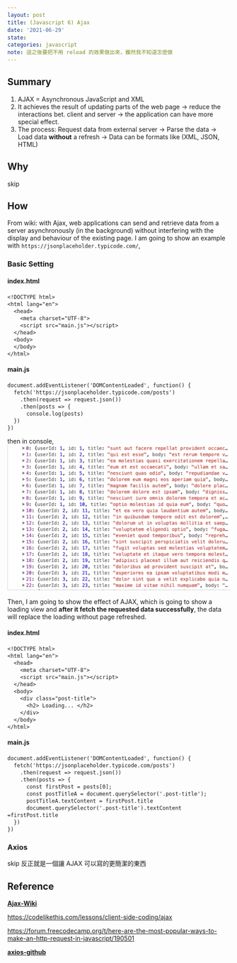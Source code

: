 ```yaml
---
layout: post
title: (Javascript 6) Ajax
date: '2021-06-29'
state:
categories: javascript
note: 這之後要把不用 reload 的效果做出來，雖然我不知道怎麼做
---
```

## Summary
1. AJAX = Asynchronous JavaScript and XML
2. It achieves the result of updating parts of the web page -> reduce the interactions bet. client and server -> the application can have more special effect.
3. The process: Request data from external server -> Parse the data -> Load data **without** a refresh -> Data can be formats like (XML, JSON, HTML)

## Why
skip

## How
From wiki: with Ajax, web applications can send and retrieve data from a server asynchronously (in the background) without interfering with the display and behaviour of the existing page. I am going to show an example with `https://jsonplaceholder.typicode.com/`,
### Basic Setting
#### index.html
```
<!DOCTYPE html>
<html lang="en">
  <head>
    <meta charset="UTF-8">
    <script src="main.js"></script>
  </head>
  <body>
  </body>
</html>
```
#### main.js
```
document.addEventListener('DOMContentLoaded', function() {
  fetch('https://jsonplaceholder.typicode.com/posts')
    .then(request => request.json())
    .then(posts => {
      console.log(posts)
  })
})
```
then in console, 
<img src="/assets/img/fetch_data_ajax.png" alt="fetch_data_ajax">

Then, I am going to show the effect of AJAX, which is going to show a loading view and **after it fetch the requested data successfully**, the data will replace the loading without page refreshed.  
#### index.html
```
<!DOCTYPE html>
<html lang="en">
  <head>
    <meta charset="UTF-8">
    <script src="main.js"></script>
  </head>
  <body>
    <div class="post-title">
      <h2> Loading... </h2>
    </div>
  </body>
</html>
```
#### main.js
```
document.addEventListener('DOMContentLoaded', function() {
  fetch('https://jsonplaceholder.typicode.com/posts')
    .then(request => request.json())
    .then(posts => {
      const firstPost = posts[0];
      const postTitleA = document.querySelector('.post-title');
      postTitleA.textContent = firstPost.title
      document.querySelector('.post-title').textContent =firstPost.title
  })
})
```
### Axios
skip
反正就是一個讓 AJAX 可以寫的更簡潔的東西

## Reference
[**Ajax-Wiki**](https://en.wikipedia.org/wiki/Ajax_(programming))

https://codelikethis.com/lessons/client-side-coding/ajax

https://forum.freecodecamp.org/t/here-are-the-most-popular-ways-to-make-an-http-request-in-javascript/190501

[**axios-github**](https://github.com/axios/axios)
